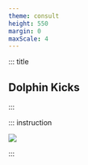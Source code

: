 ```yaml
---
theme: consult
height: 550
margin: 0
maxScale: 4
---
```

<!-- slide template="[[gym-ex]]" -->

::: title
## Dolphin Kicks
:::

::: instruction

![](https://thumbs.gfycat.com/ThunderousWearyChimpanzee-size_restricted.gif)

:::